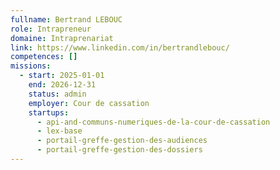 ```yaml
---
fullname: Bertrand LEBOUC
role: Intrapreneur
domaine: Intraprenariat
link: https://www.linkedin.com/in/bertrandlebouc/
competences: []
missions:
  - start: 2025-01-01
    end: 2026-12-31
    status: admin
    employer: Cour de cassation
    startups:
      - api-and-communs-numeriques-de-la-cour-de-cassation
      - lex-base
      - portail-greffe-gestion-des-audiences
      - portail-greffe-gestion-des-dossiers
---
```

